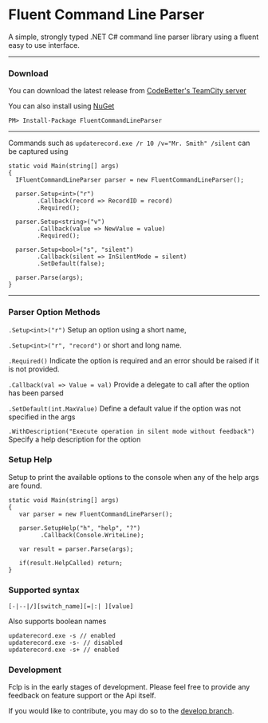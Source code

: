 Fluent Command Line Parser
==========================
A simple, strongly typed .NET C# command line parser library using a fluent easy to use interface.

***

### Download

You can download the latest release from [CodeBetter's TeamCity server](http://teamcity.codebetter.com/project.html?projectId=project314)

You can also install using [NuGet](http://nuget.org/packages/FluentCommandLineParser/)

```
PM> Install-Package FluentCommandLineParser
```

***

Commands such as `updaterecord.exe /r 10 /v="Mr. Smith" /silent` can be captured using

```
static void Main(string[] args)
{
  IFluentCommandLineParser parser = new FluentCommandLineParser();

  parser.Setup<int>("r")
		.Callback(record => RecordID = record)
		.Required();

  parser.Setup<string>("v")
		.Callback(value => NewValue = value)
		.Required();

  parser.Setup<bool>("s", "silent")
		.Callback(silent => InSilentMode = silent)
		.SetDefault(false);

  parser.Parse(args);
}
```

***

### Parser Option Methods

`.Setup<int>("r")` Setup an option using a short name, 

`.Setup<int>("r", "record")` or short and long name.

`.Required()` Indicate the option is required and an error should be raised if it is not provided.

`.Callback(val => Value = val)` Provide a delegate to call after the option has been parsed

`.SetDefault(int.MaxValue)` Define a default value if the option was not specified in the args

`.WithDescription("Execute operation in silent mode without feedback")` Specify a help description for the option

### Setup Help

Setup to print the available options to the console when any of the help args are found.

```	
static void Main(string[] args)
{
   var parser = new FluentCommandLineParser();

   parser.SetupHelp("h", "help", "?")
         .Callback(Console.WriteLine);

   var result = parser.Parse(args);
   
   if(result.HelpCalled) return;
}
```

### Supported syntax

`[-|--|/][switch_name][=|:| ][value]`

Also supports boolean names

```
updaterecord.exe -s // enabled
updaterecord.exe -s- // disabled
updaterecord.exe -s+ // enabled
```

### Development

Fclp is in the early stages of development. Please feel free to provide any feedback on feature support or the Api itself.

If you would like to contribute, you may do so to the [develop branch](https://github.com/fclp/fluent-command-line-parser/tree/develop).
